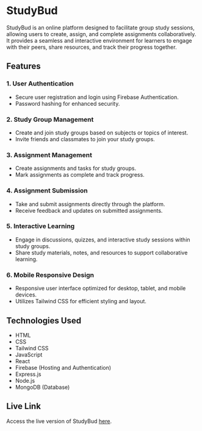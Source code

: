 # StudyBud

StudyBud is an online platform designed to facilitate group study sessions, allowing users to create, assign, and complete assignments collaboratively. It provides a seamless and interactive environment for learners to engage with their peers, share resources, and track their progress together.

## Features

### 1. User Authentication
- Secure user registration and login using Firebase Authentication.
- Password hashing for enhanced security.

### 2. Study Group Management
- Create and join study groups based on subjects or topics of interest.
- Invite friends and classmates to join your study groups.

### 3. Assignment Management
- Create assignments and tasks for study groups.
- Mark assignments as complete and track progress.

### 4. Assignment Submission
- Take and submit assignments directly through the platform.
- Receive feedback and updates on submitted assignments.

### 5. Interactive Learning
- Engage in discussions, quizzes, and interactive study sessions within study groups.
- Share study materials, notes, and resources to support collaborative learning.

### 6. Mobile Responsive Design
- Responsive user interface optimized for desktop, tablet, and mobile devices.
- Utilizes Tailwind CSS for efficient styling and layout.

## Technologies Used

- HTML
- CSS
- Tailwind CSS
- JavaScript
- React
- Firebase (Hosting and Authentication)
- Express.js
- Node.js
- MongoDB (Database)

## Live Link

Access the live version of StudyBud [here](https://www.studybud.com).